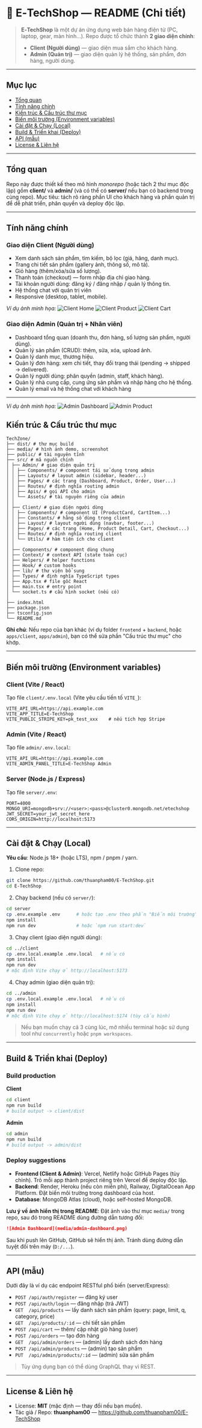 # 🛒 E‑TechShop — README (Chi tiết)

> **E‑TechShop** là một dự án ứng dụng web bán hàng điện tử (PC, laptop, gear, màn hình...). Repo được tổ chức thành **2 giao diện chính**:
>
> - **Client (Người dùng)** — giao diện mua sắm cho khách hàng.
> - **Admin (Quản trị)** — giao diện quản lý hệ thống, sản phẩm, đơn hàng, người dùng.

---

## Mục lục

- [Tổng quan](#tổng-quan)
- [Tính năng chính](#tính-năng-chính)
- [Kiến trúc & Cấu trúc thư mục](#kiến-trúc--cấu-trúc-thư-mục)
- [Biến môi trường (Environment variables)](#biến-môi-trường-environment-variables)
- [Cài đặt & Chạy (Local)](#cài-đặt--chạy-local)
- [Build & Triển khai (Deploy)](#build--triển-khai-deploy)
- [API (mẫu)](#api-mẫu)
- [License & Liên hệ](#license--liên-hệ)

---

## Tổng quan

Repo này được thiết kế theo mô hình _monorepo_ (hoặc tách 2 thư mục độc lập) gồm **client/** và **admin/** (và có thể có **server/** nếu bạn có backend trong cùng repo). Mục tiêu: tách rõ ràng phần UI cho khách hàng và phần quản trị để dễ phát triển, phân quyền và deploy độc lập.

---

## Tính năng chính

### Giao diện Client (Người dùng)

- Xem danh sách sản phẩm, tìm kiếm, bộ lọc (giá, hãng, danh mục).
- Trang chi tiết sản phẩm (gallery ảnh, thông số, mô tả).
- Giỏ hàng (thêm/xóa/sửa số lượng).
- Thanh toán (checkout) — form nhập địa chỉ giao hàng.
- Tài khoản người dùng: đăng ký / đăng nhập / quản lý thông tin.
- Hệ thống chat với quản trị viên
- Responsive (desktop, tablet, mobile).

*Ví dụ ảnh minh họa:*
![Client Home](https://pub-9c2ae26b29c841968f1def8091e99be4.r2.dev/bg-client-home.png)
![Client Product](https://pub-9c2ae26b29c841968f1def8091e99be4.r2.dev/bg-client-product.png)
![Client Cart](https://pub-9c2ae26b29c841968f1def8091e99be4.r2.dev/bg-client-cart.png)

### Giao diện Admin (Quản trị + Nhân viên)

- Dashboard tổng quan (doanh thu, đơn hàng, số lượng sản phẩm, người dùng).
- Quản lý sản phẩm (CRUD): thêm, sửa, xóa, upload ảnh.
- Quản lý danh mục, thương hiệu.
- Quản lý đơn hàng: xem chi tiết, thay đổi trạng thái (pending → shipped → delivered).
- Quản lý người dùng: phân quyền (admin, staff, khách hàng).
- Quản lý nhà cung cấp, cung ứng sản phẩm và nhập hàng cho hệ thống.
- Quản lý email và hệ thống chat với khách hàng
---
*Ví dụ ảnh minh họa:*
![Admin Dashboard](https://pub-9c2ae26b29c841968f1def8091e99be4.r2.dev/bg-admin.png)
![Admin Product](https://pub-9c2ae26b29c841968f1def8091e99be4.r2.dev/bg-admin-product.png)

## Kiến trúc & Cấu trúc thư mục

```
TechZone/
├── dist/ # thư mục build
├── media/ # hình ảnh demo, screenshot
├── public/ # tài nguyên tĩnh
├── src/ # mã nguồn chính
│ ├── Admin/ # giao diện quản trị
│ │ ├── Components/ # component tái sử dụng trong admin
│ │ ├── Layouts/ # layout admin (sidebar, header...)
│ │ ├── Pages/ # các trang (Dashboard, Product, Order, User...)
│ │ ├── Routes/ # định nghĩa routing admin
│ │ ├── Apis/ # gọi API cho admin
│ │ └── Assets/ # tài nguyên riêng của admin
│ │
│ ├── Client/ # giao diện người dùng
│ │ ├── Components/ # component UI (ProductCard, CartItem...)
│ │ ├── Constants/ # hằng số dùng trong client
│ │ ├── Layout/ # layout người dùng (navbar, footer...)
│ │ ├── Pages/ # các trang (Home, Product Detail, Cart, Checkout...)
│ │ ├── Routes/ # định nghĩa routing client
│ │ └── Utils/ # hàm tiện ích cho client
│ │
│ ├── Components/ # component dùng chung
│ ├── Context/ # context API (state toàn cục)
│ ├── Helpers/ # helper functions
│ ├── Hook/ # custom hooks
│ ├── lib/ # thư viện bổ sung
│ ├── Types/ # định nghĩa TypeScript types
│ ├── App.tsx # file gốc React
│ ├── main.tsx # entry point
│ └── socket.ts # cấu hình socket (nếu có)
│
├── index.html
├── package.json
├── tsconfig.json
└── README.md
```

**Ghi chú**: Nếu repo của bạn khác (ví dụ folder `frontend` + `backend`, hoặc `apps/client`, `apps/admin`), bạn có thể sửa phần "Cấu trúc thư mục" cho khớp.

---

## Biến môi trường (Environment variables)

### Client (Vite / React)

Tạo file `client/.env.local` (Vite yêu cầu tiền tố `VITE_`):

```
VITE_API_URL=https://api.example.com
VITE_APP_TITLE=E-TechShop
VITE_PUBLIC_STRIPE_KEY=pk_test_xxx    # nếu tích hợp Stripe
```

### Admin (Vite / React)

Tạo file `admin/.env.local`:

```
VITE_API_URL=https://api.example.com
VITE_ADMIN_PANEL_TITLE=E-TechShop Admin
```

### Server (Node.js / Express)

Tạo file `server/.env`:

```
PORT=4000
MONGO_URI=mongodb+srv://<user>:<pass>@cluster0.mongodb.net/etechshop
JWT_SECRET=your_jwt_secret_here
CORS_ORIGIN=http://localhost:5173
```

---

## Cài đặt & Chạy (Local)

**Yêu cầu**: Node.js 18+ (hoặc LTS), npm / pnpm / yarn.

1. Clone repo:

```bash
git clone https://github.com/thuanpham00/E-TechShop.git
cd E-TechShop
```

2. Chạy backend (nếu có `server/`):

```bash
cd server
cp .env.example .env      # hoặc tạo .env theo phần "Biến môi trường"
npm install
npm run dev               # hoặc `npm run start:dev`
```

3. Chạy client (giao diện người dùng):

```bash
cd ../client
cp .env.local.example .env.local   # nếu có
npm install
npm run dev
# mặc định Vite chạy ở http://localhost:5173
```

4. Chạy admin (giao diện quản trị):

```bash
cd ../admin
cp .env.local.example .env.local   # nếu có
npm install
npm run dev
# mặc định Vite chạy ở http://localhost:5174 (tùy cấu hình)
```

> Nếu bạn muốn chạy cả 3 cùng lúc, mở nhiều terminal hoặc sử dụng tool như `concurrently` hoặc `pnpm workspaces`.

---

## Build & Triển khai (Deploy)

### Build production

**Client**

```bash
cd client
npm run build
# build output -> client/dist
```

**Admin**

```bash
cd admin
npm run build
# build output -> admin/dist
```

### Deploy suggestions

- **Frontend (Client & Admin)**: Vercel, Netlify hoặc GitHub Pages (tùy chỉnh). Trỏ mỗi app thành project riêng trên Vercel để deploy độc lập.
- **Backend**: Render, Heroku (nếu còn miễn phí), Railway, DigitalOcean App Platform. Đặt biến môi trường trong dashboard của host.
- **Database**: MongoDB Atlas (cloud), hoặc self‑hosted MongoDB.

**Lưu ý về ảnh hiển thị trong README**: Đặt ảnh vào thư mục `media/` trong repo, sau đó trong README dùng đường dẫn tương đối:

```md
![Admin Dashboard](media/admin-dashboard.png)
```

Sau khi push lên GitHub, GitHub sẽ hiển thị ảnh. Tránh dùng đường dẫn tuyệt đối trên máy (`D:/...`).

---

## API (mẫu)

Dưới đây là ví dụ các endpoint RESTful phổ biến (server/Express):

- `POST /api/auth/register` — đăng ký user
- `POST /api/auth/login` — đăng nhập (trả JWT)
- `GET  /api/products` — lấy danh sách sản phẩm (query: page, limit, q, category, price)
- `GET  /api/products/:id` — chi tiết sản phẩm
- `POST /api/cart` — thêm/ cập nhật giỏ hàng (user)
- `POST /api/orders` — tạo đơn hàng
- `GET  /api/admin/orders` — (admin) lấy danh sách đơn hàng
- `POST /api/admin/products` — (admin) tạo sản phẩm
- `PUT  /api/admin/products/:id` — (admin) sửa sản phẩm

> Tùy ứng dụng bạn có thể dùng GraphQL thay vì REST.

---


## License & Liên hệ

- License: **MIT** (mặc định — thay đổi nếu bạn muốn).
- Tác giả / Repo: **thuanpham00** — https://github.com/thuanpham00/E-TechShop

